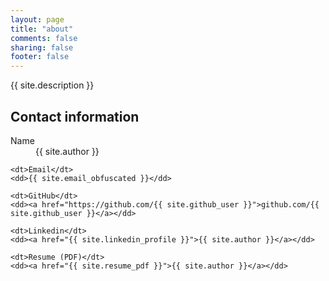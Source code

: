 ```yaml
---
layout: page
title: "about"
comments: false
sharing: false
footer: false
---
```


{{ site.description }}

## Contact information

<dl>
    <dt>Name</dt>
    <dd>{{ site.author }}</dd>

    <dt>Email</dt>
    <dd>{{ site.email_obfuscated }}</dd>

    <dt>GitHub</dt>
    <dd><a href="https://github.com/{{ site.github_user }}">github.com/{{ site.github_user }}</a></dd>

    <dt>Linkedin</dt>
    <dd><a href="{{ site.linkedin_profile }}">{{ site.author }}</a></dd>

    <dt>Resume (PDF)</dt>
    <dd><a href="{{ site.resume_pdf }}">{{ site.author }}</a></dd>
</dl>

